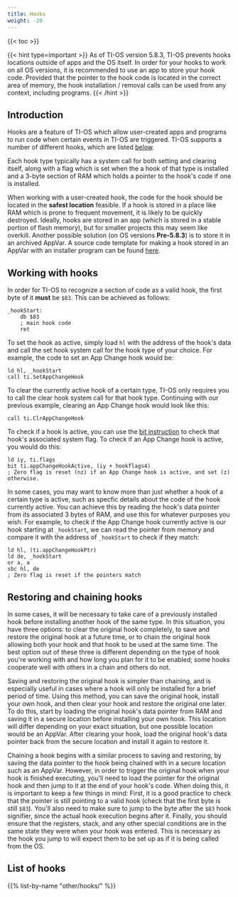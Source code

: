 ```yaml
---
title: Hooks
weight: -20
---
```


{{< toc >}}

{{< hint type=important >}}
As of TI-OS version 5.8.3, TI-OS prevents hooks locations outside of apps and the OS itself. In order for your hooks to work on all OS versions, it is recommended to use an app to store your hook code. Provided that the pointer to the hook code is located in the correct area of memory, the hook installation / removal calls can be used from any context, including programs.
{{< /hint >}}

## Introduction
Hooks are a feature of TI-OS which allow user-created apps and programs to run code when certain events in TI-OS are triggered. TI-OS supports a number of different hooks, which are listed [below](#list-of-hooks).

Each hook type typically has a system call for both setting and clearing itself, along with a flag which is set when the a hook of that type is installed and a 3-byte section of RAM which holds a pointer to the hook's code if one is installed.

When working with a user-created hook, the code for the hook should be located in the **safest location** feasible. If a hook is stored in a place like RAM which is prone to frequent movement, it is likely to be quickly destroyed. Ideally, hooks are stored in an app (which is stored in a stable portion of flash memory), but for smaller projects this may seem like overkill. Another possible solution (on OS versions **Pre-5.8.3**) is to store it in an archived AppVar. A source code template for making a hook stored in an AppVar with an installer program can be found [here](https://github.com/EzCE/hook-template/).

## Working with hooks
In order for TI-OS to recognize a section of code as a valid hook, the first byte of it **must** be `$83`. This can be achieved as follows:
```
_hookStart:
    db $83
    ; main hook code
    ret
```

To set the hook as active, simply load `hl` with the address of the hook's data and call the set hook system call for the hook type of your choice. For example, the code to set an App Change hook would be:
```
ld hl, _hookStart
call ti.SetAppChangeHook
```

To clear the currently active hook of a certain type, TI-OS only requires you to call the clear hook system call for that hook type. Continuing with our previous example, clearing an App Change hook would look like this:
```
call ti.ClrAppChangeHook
```

To check if a hook is active, you can use the [bit instruction](../../instructions/bit-manipulation#bit) to check that hook's associated system flag. To check if an App Change hook is active, you would do this:
```
ld iy, ti.flags
bit ti.appChangeHookActive, (iy + hookflags4)
; Zero flag is reset (nz) if an App Change hook is active, and set (z) otherwise.
```

In some cases, you may want to know more than just whether a hook of a certain type is active, such as specfic details about the code of the hook currently active. You can achieve this by reading the hook's data pointer from its associated 3 bytes of RAM, and use this for whatever purposes you wish. For example, to check if the App Change hook currently active is our hook starting at `_hookStart`, we can read the pointer from memory and compare it with the address of `_hookStart` to check if they match:
```
ld hl, (ti.appChangeHookPtr)
ld de, _hookStart
or a, a
sbc hl, de
; Zero flag is reset if the pointers match
```

## Restoring and chaining hooks
In some cases, it will be necessary to take care of a previously installed hook before installing another hook of the same type. In this situation, you have three options: to clear the original hook completely, to save and restore the original hook at a future time, or to chain the original hook allowing both your hook and that hook to be used at the same time. The best option out of these three is different depending on the type of hook you're working with and how long you plan for it to be enabled; some hooks cooperate well with others in a chain and others do not.

Saving and restoring the original hook is simpler than chaining, and is especially useful in cases where a hook will only be installed for a brief period of time. Using this method, you can save the original hook, install your own hook, and then clear your hook and restore the original one later. To do this, start by loading the original hook's data pointer from RAM and saving it in a secure location before installing your own hook. This location will differ depending on your exact situation, but one possible location would be an AppVar. After clearing your hook, load the original hook's data pointer back from the secure location and install it again to restore it.

Chaining a hook begins with a similar process to saving and restoring, by saving the data pointer to the hook being chained with in a secure location such as an AppVar. However, in order to trigger the original hook when your hook is finished executing, you'll need to load the pointer for the original hook and then jump to it at the end of your hook's code. When doing this, it is important to keep a few things in mind: First, it is a good practice to check that the pointer is still pointing to a valid hook (check that the first byte is still `$83`). You'll also need to make sure to jump to the byte after the `$83` hook signifier, since the actual hook execution begins after it. Finally, you should ensure that the registers, stack, and any other special conditions are in the same state they were when your hook was entered. This is necessary as the hook you jump to will expect them to be set up as if it is being called from the OS.

## List of hooks

{{% list-by-name "other/hooks/" %}}
